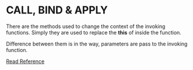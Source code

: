 # CALL, BIND & APPLY

There are the methods used to change the context of the invoking functions. Simply they are used to replace the **this** of inside the function.

Difference between them is in the way, parameters are pass to the invoking function.

[Read Reference](https://www.freecodecamp.org/news/understand-call-apply-and-bind-in-javascript-with-examples/)
